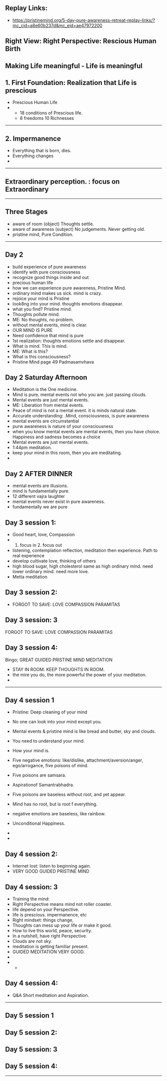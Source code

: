 ## Replay Links:

* https://pristinemind.org/5-day-pure-awareness-retreat-replay-links/?mc_cid=a8e60b237d&mc_eid=ae47972200


## Right View: Right Perspective: Rescious Human Birth

Making Life meaningful - Life is meaningful 
---

## 1. First Foundation: Realization that Life is prescious
* Prescious Human Life
*   - 18 conditions of Prescious life.
    - 8 freedoms 10 Richnesses

---

## 2. Impermanence
- Everything that is born, dies.
- Everything changes
- 
---
## Extraordinary perception. : focus on Extraordinary 

---

## Three Stages

* aware of room (object) Thoughts settle.
* aware of awareness (subject) No judgements. Never getting old.
* pristine mind, Pure Condition.

 ---

 ## Day 2

* build experience of pure awareness 
* identify with pure consciousness
* recognize good things inside and out
* precious human life
* how we can experience pure awareness,  Pristine Mind.
* ordinary mind makes us sick. mind is crazy.
* rejoice your mind is Pristine
* look8ng into your mind. thoughts emotions disappear.
* what you find? Pristine mind.
* Thoughts pollute mind.
* ME: No thoughts, no problem.
* without mental events, mind is clear.
* OUR MIND IS PURE
* Need confidence that mind is pure
* 1st realization: thoughts emotions settle and disappear.
* What is mind. This is mind.
* ME: What is this?
* What is this consciousness?
* Pristine Mind page 49 Padmasamvhava

  
## Day 2 Saturday Afternoon
  
  * Meditation is the One medicine.
  * Mind is pure. mental events not who you are. just passing clouds.
  * Mental events are just mental events.
  * ME: Liberation from mental events.
  * Peace of mind is not a mental event. it is minds natural state.
  * Accurate understanding: .Mind, consciousness, is pure awareness
  * mental events are circumstantial
  * purw awareness is nature of your consciousness
  * when you know mental events are mental events, then you have choice. Happiness and sadness becomes a choice
  * Mental events are just mental events.
  * 1:44pm meditation.
  * keep your mind in this room, then you are meditating.
  * 

## Day 2 AFTER DINNER


* mental events are illusions.
* mind is fundamentally pure.
* 12 different vajra laughter
* mental events never exist in pure awareness.
* fundamentally we are pure


## Day 3 session 1:
* Good heart, love, Compassion
* 1. focus in 2. focus out
* listening, contemplation reflection, meditation then experience. Path to real experience
* develop cultivate love, thinking of others
* high blood sugar, high cholesterol same as high ordinary mind. need lower ordinary mind. need more love.
* Metta meditation 

## Day 3 session 2:
* FORGOT TO SAVE: LOVE COMPASSION PARAMITAS 

## Day 3 session: 3
FORGOT TO SAVE: LOVE COMPASSION PARAMITAS 

## Day 3 session 4:
Bingo; GREAT GUIDED PRISTINE MIND MEDITATION
* STAY IN ROOM. KEEP THOUGHTS IN ROOM.
* the mire you do, the more powerful the power of your meditation.
* 
---

## Day 4 session 1

* Pristine: Deep cleaning of your mind
* No one can look into your mind except you.
* Mental events & pristine mind is like bread and butter, sky and clouds.
* You need to understand your mind.
* How your mind is.
* Five negative emotions: like/dislike, attachment/aversion/anger, ego/arrogance,  five poisons of mind.
* Five poisons are samsara.
* Aspirationof Samantrabhadra.
* Five poisons are baseless without root, and yet appear.
* Mind has no root, but is root f everything.
* negative emotions are baseless, like rainbow.
* Unconditional Happiness.
* 

* 

## Day 4 session 2:
* Internet lost: listen to beginning again.
* VERY GOOD GUIDED PRISTINE MIND 

## Day 4 session: 3
* Training the mind:
* Right Perspective means mind not roller coaster.
* life depend on your Perspective.
* life is prescious.  impermanence,  etc
* Right mindset: things change, 
*  Thoughts can mess up your life or make it good.
*  How to live this world, peace, security.
* In a nutshell, have right Perspective.
* Clouds are not sky.
* meditation is getting familiar present.
* GUIDED MEDITATION VERY GOOD.
*
* * 
## Day 4 session 4:

* Q&A Short meditation and Aspiration. 

---

## Day 5 session 1

## Day 5 session 2:

## Day 5 session: 3

## Day 5 session 4:


---
